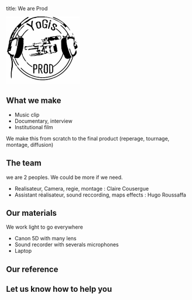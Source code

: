 title: We are Prod

![Alt Text]({yogis_stamp_black_little}/../../images/yogis_stamp_black_little.jpg)

What we make
------------

* Music clip
* Documentary, interview
* Institutional film 

We make this from scratch to the final product (reperage, tournage, montage, diffusion)

The team
--------

we are 2 peoples. We could be more if we need.

* Realisateur, Camera, regie, montage : Claire Cousergue
* Assistant réalisateur, sound reccording, maps effects : Hugo Roussaffa

Our materials
-------------

We work light to go everywhere
* Canon 5D with many lens
* Sound recorder with severals microphones
* Laptop

Our reference
-------------

Let us know how to help you
---------------------------